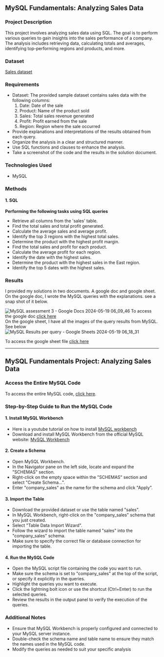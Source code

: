 
## MySQL Fundamentals: Analyzing Sales Data

### Project Description
This project involves analyzing sales data using SQL. The goal is to perform various queries to gain insights into the sales performance of a company. The analysis includes retrieving data, calculating totals and averages, identifying top-performing regions and products, and more.
### Dataset
[Sales dataset](https://witscloud-my.sharepoint.com/:x:/g/personal/2168978_students_wits_ac_za/EUdSzYo6vnVKjp7EA9TMQY0BNWGA4tWtOor8H1VDsvpxKg?e=MrBH2M)
### Requirements
- Dataset: The provided sample dataset contains sales data with the following columns:
  1. Date: Date of the sale
  2. Product: Name of the product sold
  3. Sales: Total sales revenue generated
  4. Profit: Profit earned from the sale
  5. Region: Region where the sale occurred
- Provide explanations and interpretations of the results obtained from each query.
- Organize the analysis in a clear and structured manner.
- Use SQL functions and clauses to enhance the analysis.
- Take a screenshot of the code and the results in the solution document.

### Technologies Used
- MySQL

### Methods

#### 1. SQL
**Performing the following tasks using SQL queries**

- Retrieve all columns from the 'sales' table.
- Find the total sales and total profit generated.
- Calculate the average sales and average profit.
- Identify the top 3 regions with the highest total sales.
- Determine the product with the highest profit margin.
- Find the total sales and profit for each product.
- Calculate the average profit for each region.
- Identify the date with the highest sales.
- Determine the product with the highest sales in the East region.
- Identify the top 5 dates with the highest sales.

### Results

I provided my solutions in two documents. A google doc and google sheet.<br/>
On the google doc, I wrote the MySQL queries with the explanations. see a snap shot of it below.

![MySQL assessment 3 - Google Docs 2024-05-19 06_09_46](https://github.com/JonasGiven/MySQL-fundamentals-project/assets/169194581/0e8cfbe0-f730-4dc7-983b-7af28849a64b)
To access the google doc [click here](https://docs.google.com/document/d/1smuYvHCBbrSOrolQFgm-Om0RR4be_3ubtxR1-R6_P8c/edit?usp=sharing) <br/>
On the google sheet, I have all the images of the query results from MySQL. See below
![MySQL Results per query - Google Sheets 2024-05-19 06_18_31](https://github.com/JonasGiven/MySQL-fundamentals-project/assets/169194581/e9f05968-c2ef-4db0-b1fb-0af8730eec6d)

To access the google sheet file [click here](https://docs.google.com/spreadsheets/d/1T5PxfY5wwdwjZnxmeMcHjgD0yIchjOnyJfz29lWuksE/edit?usp=sharing)

---

## MySQL Fundamentals Project: Analyzing Sales Data

### Access the Entire MySQL Code
To access the entire MySQL code, [click here](https://github.com/JonasGiven/MySQL-fundamentals-project/blob/main/MySQL%20code).

### Step-by-Step Guide to Run the MySQL Code

#### 1. Install MySQL Workbench
- Here is a youtube tutorial on how to install [MySQL workbench](https://youtu.be/BxdSUGBs0gM?si=VMxhT4WOfB7cYTTT)
- Download and install MySQL Workbench from the official MySQL website: [MySQL Workbench](https://www.mysql.com/products/workbench/)

#### 2. Create a Schema
- Open MySQL Workbench.
- In the Navigator pane on the left side, locate and expand the "SCHEMAS" section.
- Right-click on the empty space within the "SCHEMAS" section and select "Create Schema...".
- Enter "company_sales" as the name for the schema and click "Apply".

#### 3. Import the Table
- Download the provided dataset or use the table named "sales".
- In MySQL Workbench, right-click on the "company_sales" schema that you just created.
- Select "Table Data Import Wizard".
- Follow the wizard to import the table named "sales" into the "company_sales" schema.
- Make sure to specify the correct file or database connection for importing the table.

#### 4. Run the MySQL Code
- Open the MySQL script file containing the code you want to run.
- Make sure the schema is set to "company_sales" at the top of the script, or specify it explicitly in the queries.
- Highlight the queries you want to execute.
- Click the lightning bolt icon or use the shortcut (Ctrl+Enter) to run the selected queries.
- Review the results in the output panel to verify the execution of the queries.

### Additional Notes
- Ensure that MySQL Workbench is properly configured and connected to your MySQL server instance.
- Double-check the schema name and table name to ensure they match the names used in the MySQL code.
- Modify the queries as needed to suit your specific analysis 
